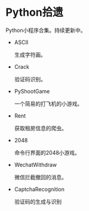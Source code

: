 # Python拾遗

Python小程序合集。持续更新中。

+ ASCII

  生成字符画。

+ Crack

  验证码识别。

+ PyShootGame

  一个简易的打飞机的小游戏。

+ Rent

  获取租房信息的爬虫。

+ 2048

  命令行界面的2048小游戏。
  
+ WechatWithdraw

  微信拦截撤回的消息。
  
+ CaptchaRecognition

  验证码的生成与识别